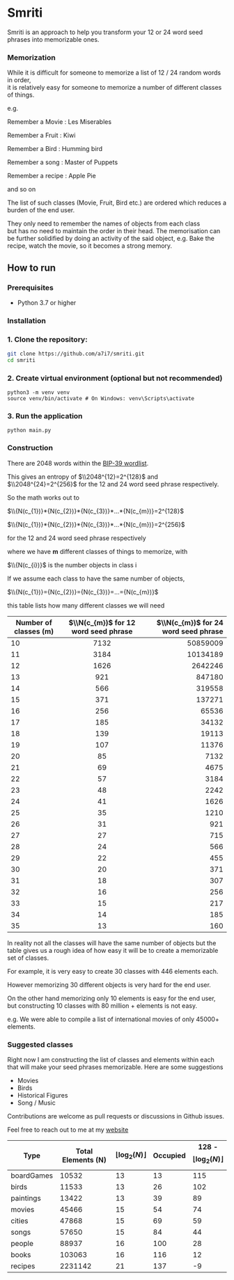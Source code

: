 # Smriti

Smriti is an approach to help you transform your 12 or 24 word seed phrases into memorizable ones.

### Memorization

While it is difficult for someone to memorize a list of 12 / 24 random words in order,<br> it is relatively easy for someone to memorize a number of different classes of things.

e.g.

Remember a Movie : Les Miserables

Remember a Fruit : Kiwi

Remember a Bird : Humming bird

Remember a song : Master of Puppets

Remember a recipe : Apple Pie

and so on

The list of such classes (Movie, Fruit, Bird etc.) are ordered which reduces a <br> burden of the end user.

They only need to remember the names of objects from each class <br> but has no need to maintain the order in their head.
The memorisation can be further solidified by doing an activity of the said object, e.g. Bake the recipe, watch the movie, so it becomes a strong memory.

## How to run

### Prerequisites

- Python 3.7 or higher

### Installation

### 1. Clone the repository:

```bash
git clone https://github.com/a7i7/smriti.git
cd smriti
```

### 2. Create virtual environment (optional but not recommended)

```
python3 -m venv venv
source venv/bin/activate # On Windows: venv\Scripts\activate
```

### 3. Run the application

```
python main.py
```

### Construction

There are 2048 words within the [BIP-39 wordlist](https://github.com/bitcoin/bips/blob/master/bip-0039/english.txt).

This gives an entropy of $`\\2048^{12}=2^{128}`$ and $`\\2048^{24}=2^{256}`$ for the 12 and 24 word seed phrase respectively.

So the math works out to

$`\\{N(c_{1})}*{N(c_{2})}*{N(c_{3})}*...*{N(c_{m})}=2^{128}`$

$`\\{N(c_{1})}*{N(c_{2})}*{N(c_{3})}*...*{N(c_{m})}=2^{256}`$

for the 12 and 24 word seed phrase respectively

where we have <b>m</b> different classes of things to memorize, with

$`\\{N(c_{i})}`$ is the number objects in class i

If we assume each class to have the same number of objects, <br>

$`\\{N(c_{1})}={N(c_{2})}={N(c_{3})}=...={N(c_{m})}`$

this table lists how many different classes we will need

| Number of classes (m) | $`\\N(c_{m})`$ for 12 word seed phrase | $`\\N(c_{m})`$ for 24 word seed phrase |
| --------------------- | :------------------------------------: | -------------------------------------: |
| 10                    |                  7132                  |                               50859009 |
| 11                    |                  3184                  |                               10134189 |
| 12                    |                  1626                  |                                2642246 |
| 13                    |                  921                   |                                 847180 |
| 14                    |                  566                   |                                 319558 |
| 15                    |                  371                   |                                 137271 |
| 16                    |                  256                   |                                  65536 |
| 17                    |                  185                   |                                  34132 |
| 18                    |                  139                   |                                  19113 |
| 19                    |                  107                   |                                  11376 |
| 20                    |                   85                   |                                   7132 |
| 21                    |                   69                   |                                   4675 |
| 22                    |                   57                   |                                   3184 |
| 23                    |                   48                   |                                   2242 |
| 24                    |                   41                   |                                   1626 |
| 25                    |                   35                   |                                   1210 |
| 26                    |                   31                   |                                    921 |
| 27                    |                   27                   |                                    715 |
| 28                    |                   24                   |                                    566 |
| 29                    |                   22                   |                                    455 |
| 30                    |                   20                   |                                    371 |
| 31                    |                   18                   |                                    307 |
| 32                    |                   16                   |                                    256 |
| 33                    |                   15                   |                                    217 |
| 34                    |                   14                   |                                    185 |
| 35                    |                   13                   |                                    160 |

In reality not all the classes will have the same number of objects but the table gives us a rough idea of how easy it will be to create a memorizable set of classes.

For example, it is very easy to create 30 classes with 446 elements each.

However memorizing 30 different objects is very hard for the end user.

On the other hand memorizing only 10 elements is easy for the end user, <br> but constructing 10 classes with 80 million + elements is not easy.

e.g. We were able to compile a list of international movies of only 45000+ elements.

### Suggested classes

Right now I am constructing the list of classes and elements within each that will make your seed phrases memorizable.
Here are some suggestions

- Movies
- Birds
- Historical Figures
- Song / Music

Contributions are welcome as pull requests or discussions in Github issues.

Feel free to reach out to me at my [website](www.afifahmed.com)

| Type       | Total Elements (N) | $$\lfloor \log_2(N) \rfloor$$ | Occupied | 128 - $$\lfloor \log_2(N) \rfloor$$ |
| ---------- | ------------------ | ----------------------------- | -------- | ----------------------------------- |
| boardGames | 10532              | 13                            | 13       | 115                                 |
| birds      | 11533              | 13                            | 26       | 102                                 |
| paintings  | 13422              | 13                            | 39       | 89                                  |
| movies     | 45466              | 15                            | 54       | 74                                  |
| cities     | 47868              | 15                            | 69       | 59                                  |
| songs      | 57650              | 15                            | 84       | 44                                  |
| people     | 88937              | 16                            | 100      | 28                                  |
| books      | 103063             | 16                            | 116      | 12                                  |
| recipes    | 2231142            | 21                            | 137      | -9                                  |
